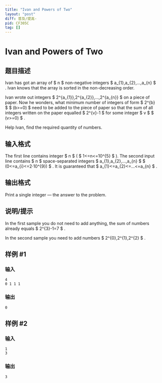 ```yaml
---
title: "Ivan and Powers of Two"
layout: "post"
diff: 普及/提高-
pid: CF305C
tag: []
---
```


# Ivan and Powers of Two

## 题目描述

Ivan has got an array of $ n $ non-negative integers $ a_{1},a_{2},...,a_{n} $ . Ivan knows that the array is sorted in the non-decreasing order.

Ivan wrote out integers $ 2^{a_{1}},2^{a_{2}},...,2^{a_{n}} $ on a piece of paper. Now he wonders, what minimum number of integers of form $ 2^{b} $ $ (b>=0) $ need to be added to the piece of paper so that the sum of all integers written on the paper equalled $ 2^{v}-1 $ for some integer $ v $ $ (v>=0) $ .

Help Ivan, find the required quantity of numbers.

## 输入格式

The first line contains integer $ n $ ( $ 1<=n<=10^{5} $ ). The second input line contains $ n $ space-separated integers $ a_{1},a_{2},...,a_{n} $ $ (0<=a_{i}<=2·10^{9}) $ . It is guaranteed that $ a_{1}<=a_{2}<=...<=a_{n} $ .

## 输出格式

Print a single integer — the answer to the problem.

## 说明/提示

In the first sample you do not need to add anything, the sum of numbers already equals $ 2^{3}-1=7 $ .

In the second sample you need to add numbers $ 2^{0},2^{1},2^{2} $ .

## 样例 #1

### 输入

```
4
0 1 1 1

```

### 输出

```
0

```

## 样例 #2

### 输入

```
1
3

```

### 输出

```
3

```

